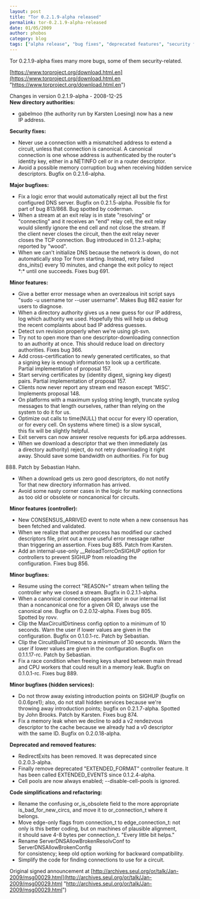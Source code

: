 ```yaml
---
layout: post
title: "Tor 0.2.1.9-alpha released"
permalink: tor-0.2.1.9-alpha-released
date: 01/05/2009
author: phobos
category: blog
tags: ["alpha release", "bug fixes", "deprecated features", "security fixes"]
---
```


Tor 0.2.1.9-alpha fixes many more bugs, some of them security-related.

[https://www.torproject.org/download.html.en](https://www.torproject.org/download.html.en "https://www.torproject.org/download.html.en")

Changes in version 0.2.1.9-alpha - 2008-12-25  
**New directory authorities:**

- gabelmoo (the authority run by Karsten Loesing) now has a new  
 IP address.

**Security fixes:**

- Never use a connection with a mismatched address to extend a  
 circuit, unless that connection is canonical. A canonical  
 connection is one whose address is authenticated by the router's  
 identity key, either in a NETINFO cell or in a router descriptor.
- Avoid a possible memory corruption bug when receiving hidden service  
 descriptors. Bugfix on 0.2.1.6-alpha.

**Major bugfixes:**

- Fix a logic error that would automatically reject all but the first  
 configured DNS server. Bugfix on 0.2.1.5-alpha. Possible fix for  
 part of bug 813/868. Bug spotted by coderman.
- When a stream at an exit relay is in state "resolving" or  
 "connecting" and it receives an "end" relay cell, the exit relay  
 would silently ignore the end cell and not close the stream. If  
 the client never closes the circuit, then the exit relay never  
 closes the TCP connection. Bug introduced in 0.1.2.1-alpha;  
 reported by "wood".
- When we can't initialize DNS because the network is down, do not  
 automatically stop Tor from starting. Instead, retry failed  
 dns\_inits() every 10 minutes, and change the exit policy to reject  
 \*:\* until one succeeds. Fixes bug 691.

**Minor features:**

- Give a better error message when an overzealous init script says  
 "sudo -u username tor --user username". Makes Bug 882 easier for  
 users to diagnose.
- When a directory authority gives us a new guess for our IP address,  
 log which authority we used. Hopefully this will help us debug  
 the recent complaints about bad IP address guesses.
- Detect svn revision properly when we're using git-svn.
- Try not to open more than one descriptor-downloading connection  
 to an authority at once. This should reduce load on directory  
 authorities. Fixes bug 366.
- Add cross-certification to newly generated certificates, so that  
 a signing key is enough information to look up a certificate.  
 Partial implementation of proposal 157.
- Start serving certificates by (identity digest, signing key digest)  
 pairs. Partial implementation of proposal 157.
- Clients now never report any stream end reason except 'MISC'.  
 Implements proposal 148.
- On platforms with a maximum syslog string length, truncate syslog  
 messages to that length ourselves, rather than relying on the  
 system to do it for us.
- Optimize out calls to time(NULL) that occur for every IO operation,  
 or for every cell. On systems where time() is a slow syscall,  
 this fix will be slightly helpful.
- Exit servers can now answer resolve requests for ip6.arpa addresses.
- When we download a descriptor that we then immediately (as  
 a directory authority) reject, do not retry downloading it right  
 away. Should save some bandwidth on authorities. Fix for bug  
 888. Patch by Sebastian Hahn.
- When a download gets us zero good descriptors, do not notify  
 Tor that new directory information has arrived.
- Avoid some nasty corner cases in the logic for marking connections  
 as too old or obsolete or noncanonical for circuits.

**Minor features (controller):**

- New CONSENSUS\_ARRIVED event to note when a new consensus has  
 been fetched and validated.
- When we realize that another process has modified our cached  
 descriptors file, print out a more useful error message rather  
 than triggering an assertion. Fixes bug 885. Patch from Karsten.
- Add an internal-use-only \_\_ReloadTorrcOnSIGHUP option for  
 controllers to prevent SIGHUP from reloading the  
 configuration. Fixes bug 856.

**Minor bugfixes:**

- Resume using the correct "REASON=" stream when telling the  
 controller why we closed a stream. Bugfix in 0.2.1.1-alpha.
- When a canonical connection appears later in our internal list  
 than a noncanonical one for a given OR ID, always use the  
 canonical one. Bugfix on 0.2.0.12-alpha. Fixes bug 805.  
 Spotted by rovv.
- Clip the MaxCircuitDirtiness config option to a minimum of 10  
 seconds. Warn the user if lower values are given in the  
 configuration. Bugfix on 0.1.0.1-rc. Patch by Sebastian.
- Clip the CircuitBuildTimeout to a minimum of 30 seconds. Warn the  
 user if lower values are given in the configuration. Bugfix on  
 0.1.1.17-rc. Patch by Sebastian.
- Fix a race condition when freeing keys shared between main thread  
 and CPU workers that could result in a memory leak. Bugfix on  
 0.1.0.1-rc. Fixes bug 889.

**Minor bugfixes (hidden services):**

- Do not throw away existing introduction points on SIGHUP (bugfix on  
 0.0.6pre1); also, do not stall hidden services because we're  
 throwing away introduction points; bugfix on 0.2.1.7-alpha. Spotted  
 by John Brooks. Patch by Karsten. Fixes bug 874.
- Fix a memory leak when we decline to add a v2 rendezvous  
 descriptor to the cache because we already had a v0 descriptor  
 with the same ID. Bugfix on 0.2.0.18-alpha.

**Deprecated and removed features:**

- RedirectExits has been removed. It was deprecated since  
 0.2.0.3-alpha.
- Finally remove deprecated "EXTENDED\_FORMAT" controller feature. It  
 has been called EXTENDED\_EVENTS since 0.1.2.4-alpha.
- Cell pools are now always enabled; --disable-cell-pools is ignored.

**Code simplifications and refactoring:**

- Rename the confusing or\_is\_obsolete field to the more appropriate  
 is\_bad\_for\_new\_circs, and move it to or\_connection\_t where it  
 belongs.
- Move edge-only flags from connection\_t to edge\_connection\_t: not  
 only is this better coding, but on machines of plausible alignment,  
 it should save 4-8 bytes per connection\_t. "Every little bit helps."
- Rename ServerDNSAllowBrokenResolvConf to ServerDNSAllowBrokenConfig  
 for consistency; keep old option working for backward compatibility.
- Simplify the code for finding connections to use for a circuit.

Original signed announcement at [http://archives.seul.org/or/talk/Jan-2009/msg00029.html](http://archives.seul.org/or/talk/Jan-2009/msg00029.html "http://archives.seul.org/or/talk/Jan-2009/msg00029.html")

